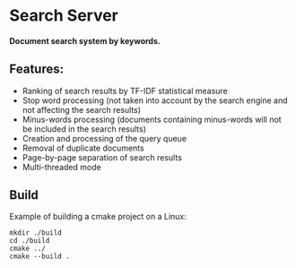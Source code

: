 # Search Server
#### Document search system by keywords.

## Features:
- Ranking of search results by TF-IDF statistical measure
- Stop word processing (not taken into account by the search engine and not affecting the search results)
- Minus-words processing (documents containing minus-words will not be included in the search results)
- Creation and processing of the query queue
- Removal of duplicate documents
- Page-by-page separation of search results
- Multi-threaded mode

## Build
Example of building a cmake project on a Linux:

    mkdir ./build
    cd ./build
    cmake ../
    cmake --build .


